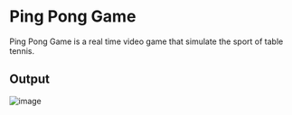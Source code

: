 # Ping Pong Game
Ping Pong Game is a real time video game that simulate the sport of table tennis.

## Output
![image](https://user-images.githubusercontent.com/99204211/213623790-f20c200c-4514-43bd-ac59-2bfbfbb08c05.png)
